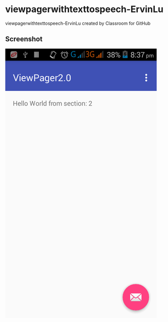 # viewpagerwithtexttospeech-ErvinLu
viewpagerwithtexttospeech-ErvinLu created by Classroom for GitHub

## Screenshot

![alt tag](https://github.com/DeLaSalleUniversity-Manila/viewpagerwithtexttospeech-ErvinLu/blob/master/device-2015-12-07-203716.png)
